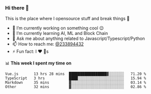 ### Hi there 👋

<!--
**a233894432/a233894432** is a ✨ _special_ ✨ repository because its `README.md` (this file) appears on your GitHub profile.

Here are some ideas to get you started:

- 🔭 I’m currently working on ...
- 🌱 I’m currently learning ...
- 👯 I’m looking to collaborate on ...
- 🤔 I’m looking for help with ...
- 💬 Ask me about ...
- 📫 How to reach me: ...
- 😄 Pronouns: ...
- ⚡ Fun fact: ...
-->
 
 
This is the place where I opensource stuff and break things :rofl:

- 🔭 I’m currently working on something cool :wink:
- 🌱 I’m currently learning AI, ML and Block Chain
- 💬 Ask me about anything related to Javascript/Typescript/Python
- 📫 How to reach me: [@233894432](https://twitter.com/233894432)
- ⚡ Fun fact: I :heart: :dog:s

📊 **This week I spent my time on**
<!--START_SECTION:waka-->

```text
Vue.js       13 hrs 28 mins  █████████████████▓░░░░░░░   71.20 %
TypeScript   3 hrs           ████░░░░░░░░░░░░░░░░░░░░░   15.94 %
Markdown     35 mins         ▓░░░░░░░░░░░░░░░░░░░░░░░░   03.14 %
Other        32 mins         ▓░░░░░░░░░░░░░░░░░░░░░░░░   02.86 %
```

<!--END_SECTION:waka-->
